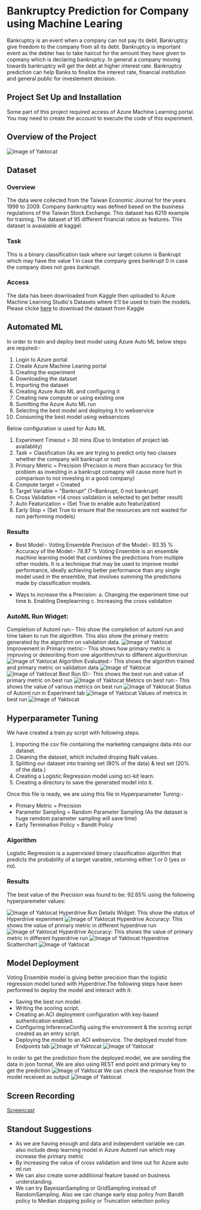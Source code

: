 # Bankruptcy Prediction for Company using Machine Learing
Bankruptcy is an event when a company can not pay its debt. Bankruptcy give freedom to the company from all its debt. Bankruptcy is important event as the debter has to take haircut for the amount they have given to copmany which is declaring bankruptcy. In general a company moving towards bankruptcy will get the debt at higher interest rate. Bankruptcy prediction can help Banks to finalize the interest rate, financial institution and general public for investement decision. 

## Project Set Up and Installation
Some part of this project required access of Azure Machine Learning portal. You may need to create the account to execute the code of this experiment. 
## Overview of the Project 
![Image of Yaktocat](https://github.com/agshiv92/Company-Bankruptcy-Prediction/blob/main/Presentation1.jpg)

## Dataset

### Overview
The data were collected from the Taiwan Economic Journal for the years 1999 to 2009. Company bankruptcy was defined based on the business regulations of the Taiwan Stock Exchange. This dataset has 6219 example for training. The dataset of 95 different financial ratios as features. This dataset is avaialable at kaggel. 

### Task
This is a binary classification task where our target column is Bankrupt which may have the value 1 in case the company goes bankrupt 0 in case the company does not goes bankrupt.

### Access
The data has been downloaded from Kaggle then uploaded to Azure Machine Learning Studio's Datasets where it'll be used to train the models. Please clicke [here](https://www.kaggle.com/fedesoriano/company-bankruptcy-prediction "here") to download the dataset from Kaggle

## Automated ML
In order to train and deploy best model using Azure Auto ML below steps are required:-
1. Login to Azure portal 
2. Create Azure Machine Learing portal
3. Creating the experiment 
4. Downloading the dataset 
5. Importing the dataset 
6. Creating Azure Auto ML and configuring it 
7. Creating new compute or using existing one
8. Sumitting the Azure Auto ML run 
9. Selecting the best model and deploying it to webservice
10. Consuming the best model using webservices

Below configuration is used for Auto ML 
1. Experiment Timeout = 30 mins (Due to limitation of project lab availablity)
2. Task = Classfication (As we are trying to predict only two classes whether the company will bankrupt or not) 
3. Primary Metric = Precision (Precision is more than accuracy for this problem as investing in a bankrupt comapny will cause more hurt in comparison to not investing in a good company)
4. Compute target = Created  
5. Target Variable = "Bankrupt" (1=Bankrupt, 0 not bankrupt)
6. Cross Validation =(4 cross validation is selected to get better result)
7. Auto Featurization = (Set True to enable auto featurization)
8. Early Stop = (Set True to ensure that the resources are not wasted for non performing models)

### Results

* Best Model:- Voting Ensemble
Precision of the Model:- 93.35 % 
Accuracy of the Model:- 78.87 % 
Voting Ensemble is an ensemble machine learning model that combines the predictions from multiple other models. It is a technique that may be used to improve model performance, ideally achieving better performance than any single model used in the ensemble, that involves summing the predictions made by classification models.

* Ways to increase the a Precision:
a. Changing the experiment time out time
b. Enabling Deeplearning 
c. Increasing the cross validation 

### AutoML Run Widget:
Completion of Automl run:- This show the completion of automl run and time taken to run the algorithm. This also show the primary metric generated by the algorithm on validation data. 
![Image of Yaktocat](https://github.com/agshiv92/Company-Bankruptcy-Prediction/blob/main/1.JPG)
Improvement in Primary metric:- This shows how primary metric is improving or deteoriting from one algorithm/run to different algorithm/run
![Image of Yaktocat](https://github.com/agshiv92/Company-Bankruptcy-Prediction/blob/main/2.JPG)
Algorithm Evaluated:- This shows the algorithm trained and primary metric on validation data
![Image of Yaktocat](https://github.com/agshiv92/Company-Bankruptcy-Prediction/blob/main/3.JPG)
![Image of Yaktocat](https://github.com/agshiv92/Company-Bankruptcy-Prediction/blob/main/4.JPG)
Best Run ID:- This shows the best run and value of primary metric on best run
![Image of Yaktocat](https://github.com/agshiv92/Company-Bankruptcy-Prediction/blob/main/5.JPG)
Metrics on best run:- This shows the value of various metrics on best run
![Image of Yaktocat](https://github.com/agshiv92/Company-Bankruptcy-Prediction/blob/main/6.JPG)
Status of Automl run in Experiment tab
![Image of Yaktocat](https://github.com/agshiv92/Company-Bankruptcy-Prediction/blob/main/7.JPG)
Values of metrics in best run
![Image of Yaktocat](https://github.com/agshiv92/Company-Bankruptcy-Prediction/blob/main/8.JPG)
## Hyperparameter Tuning

We have created a train.py script with following steps. 
1. Importing the csv file containing the marketing campaigns data into our dataset.
2. Cleaning the dataset, which included droping NaN values.
3. Splitting our dataset into training set (80% of the data) & test set (20% of the data.)
4. Creating a Logistic Regression model using sci-kit learn.
5. Creating a directory to save the generated model into it.

Once this file is ready, we are using this file in Hyperparameter Tuning:-

* Primary Metric = Precision
* Parameter Sampling = Random Parameter Sampling (As the dataset is huge ramdom parameter sampling will save time)
* Early Termination Policy = Bandit Policy 


### Algorithm
Logistic Regression is a supervisied binary classification algorithm that predicts the probability of a target varaible, returning either 1 or 0 (yes or no).


### Results
The best value of the Precision was found to be: 92.65%  using the following hyperparemeter values:

![Image of Yaktocat](https://github.com/agshiv92/Company-Bankruptcy-Prediction/blob/main/13.JPG)
Hyperdrive Run Details Widget: This show the status of Hyperdrive experiment
![Image of Yaktocat](https://github.com/agshiv92/Company-Bankruptcy-Prediction/blob/main/9.JPG)
Hyperdrive  Accuracy: This shows the value of primary metric in different hyperdrive run
![Image of Yaktocat](https://github.com/agshiv92/Company-Bankruptcy-Prediction/blob/main/10.JPG)
Hyperdrive  Accuracy: This shows the value of primary metric in different hyperdrive run
![Image of Yaktocat](https://github.com/agshiv92/Company-Bankruptcy-Prediction/blob/main/11.JPG)
Hyperdrive  Scatterchart
![Image of Yaktocat](https://github.com/agshiv92/Company-Bankruptcy-Prediction/blob/main/12.JPG)

## Model Deployment
Voting Ensemble model is giving better precision than the logistic regression model tuned with Hyperdrive.The following steps have been performed to deploy the model and interact with it:
* Saving the best run model.
* Writing the scoring script.
* Creating an ACI deployment configuration with key-based authentication enabled.
* Configuring InferenceConfig using the environment & the scoring script created as an entry script.
* Deploying the model to an ACI webservice. The deployed model from Endpoints tab
![Image of Yaktocat](https://github.com/agshiv92/Company-Bankruptcy-Prediction/blob/main/15.JPG)
![Image of Yaktocat](https://github.com/agshiv92/Company-Bankruptcy-Prediction/blob/main/16.JPG)

In order to get the prediction from the deployed model, we are sending the data in json format. We are also using REST end point and primary key to get the prediction
![Image of Yaktocat](https://github.com/agshiv92/Company-Bankruptcy-Prediction/blob/main/17.JPG)
We can check the response from the model received as output
![Image of Yaktocat](https://github.com/agshiv92/Company-Bankruptcy-Prediction/blob/main/18.JPG)

## Screen Recording
[Screencast](https://youtu.be/Xnfkm2BUVZ0 "Screencast")
## Standout Suggestions
* As we are having enough and data and independent variable we can also include deep learning model in Azure Automl run which may increase the primary metric
* By increasing the value of cross validation and time out for Azure auto ml run 
* We can also create some additional feature based on business understanding. 
* We can try BayesianSampling or GridSampling instead of RandomSampling. Also we can change early stop policy from Bandit policy to Median stopping policy or Truncation selection policy
